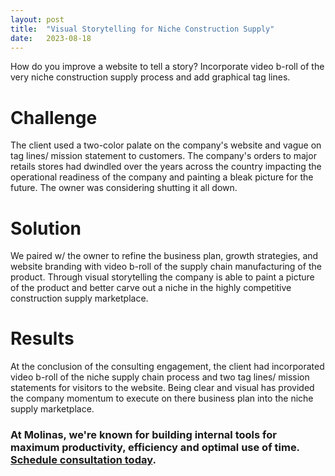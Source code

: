 ```yaml
---
layout: post
title:  "Visual Storytelling for Niche Construction Supply"
date:   2023-08-18
---
```


<p class="intro"><span class="dropcap">H</span>ow do you improve a website to tell a story? Incorporate video b-roll of the very niche construction supply process and add graphical tag lines.</p>

# Challenge
The client used a two-color palate on the company's website and vague on tag lines/ mission statement to customers. The company's orders to major retails stores had dwindled over the years across the country impacting the operational readiness of the company and painting a bleak picture for the future. The owner was considering shutting it all down.

# Solution
We paired w/ the owner to refine the business plan, growth strategies, and website branding with video b-roll of the supply chain manufacturing of the product. Through visual storytelling the company is able to paint a picture of the product and better carve out a niche in the highly competitive construction supply marketplace.

# Results
At the conclusion of the consulting engagement, the client had incorporated video b-roll of the niche supply chain process and two tag lines/ mission statements for visitors to the website. Being clear and visual has provided the company momentum to execute on there business plan into the niche supply marketplace. 

### At Molinas, we're known for building internal tools for maximum productivity, efficiency and optimal use of time. [Schedule consultation today](/contact).
